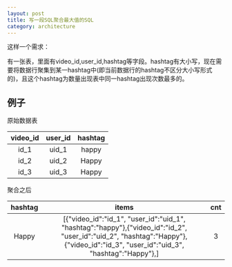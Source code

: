 ```yaml
---
layout: post
title: 写一段SQL聚合最大值的SQL
category: architecture
---
```


这样一个需求：

有一张表，里面有video_id,user_id,hashtag等字段。hashtag有大小写，现在需要将数据行聚集到某一hashtag中(即当前数据行的hashtag不区分大小写形式的)，且这个hashtag为数量出现表中同一hashtag出现次数最多的。

## 例子

原始数据表

| video_id      |    user_id | hashtag |
| :--------: | :--------:| :----------: |
| id_1  | uid_1 | happy |
| id_2  | uid_2 | Happy |
| id_3  | uid_3 | Happy |

聚合之后

| hashtag | items | cnt |
| :--------: | :--------:| :----------: |
| Happy   | [{"video_id":"id_1", "user_id":"uid_1", "hashtag":"happy"},{"video_id":"id_2", "user_id":"uid_2", "hashtag":"Happy"},{"video_id":"id_3", "user_id":"uid_3", "hashtag":"Happy"},] | 3 |
